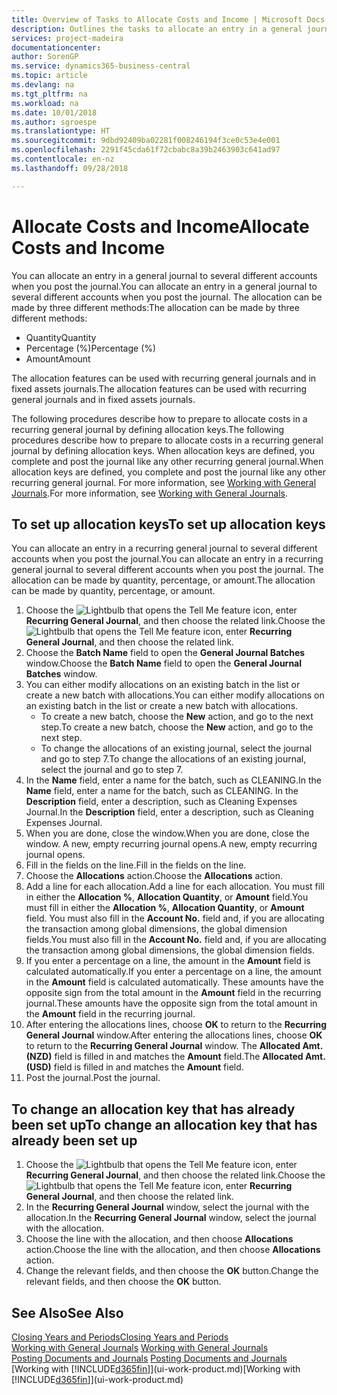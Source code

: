 ```yaml
---
title: Overview of Tasks to Allocate Costs and Income | Microsoft Docs
description: Outlines the tasks to allocate an entry in a general journal to several different accounts when you post the journal.
services: project-madeira
documentationcenter: 
author: SorenGP
ms.service: dynamics365-business-central
ms.topic: article
ms.devlang: na
ms.tgt_pltfrm: na
ms.workload: na
ms.date: 10/01/2018
ms.author: sgroespe
ms.translationtype: HT
ms.sourcegitcommit: 9dbd92409ba02281f008246194f3ce0c53e4e001
ms.openlocfilehash: 2291f45cda61f72cbabc8a39b2463903c641ad97
ms.contentlocale: en-nz
ms.lasthandoff: 09/28/2018

---
```

# <a name="allocate-costs-and-income"></a><span data-ttu-id="8d0bf-103">Allocate Costs and Income</span><span class="sxs-lookup"><span data-stu-id="8d0bf-103">Allocate Costs and Income</span></span>
<span data-ttu-id="8d0bf-104">You can allocate an entry in a general journal to several different accounts when you post the journal.</span><span class="sxs-lookup"><span data-stu-id="8d0bf-104">You can allocate an entry in a general journal to several different accounts when you post the journal.</span></span> <span data-ttu-id="8d0bf-105">The allocation can be made by three different methods:</span><span class="sxs-lookup"><span data-stu-id="8d0bf-105">The allocation can be made by three different methods:</span></span>

* <span data-ttu-id="8d0bf-106">Quantity</span><span class="sxs-lookup"><span data-stu-id="8d0bf-106">Quantity</span></span>
* <span data-ttu-id="8d0bf-107">Percentage (%)</span><span class="sxs-lookup"><span data-stu-id="8d0bf-107">Percentage (%)</span></span>
* <span data-ttu-id="8d0bf-108">Amount</span><span class="sxs-lookup"><span data-stu-id="8d0bf-108">Amount</span></span>

<span data-ttu-id="8d0bf-109">The allocation features can be used with recurring general journals and in fixed assets journals.</span><span class="sxs-lookup"><span data-stu-id="8d0bf-109">The allocation features can be used with recurring general journals and in fixed assets journals.</span></span>
<!--You can also distribute the cost or revenue of a line to an intercompany partner when you post a sales or purchase document. When you post the document, a line will be posted in your general journal, and a corresponding line will be created in the intercompany outbox.-->

<span data-ttu-id="8d0bf-110">The following procedures describe how to prepare to allocate costs in a recurring general journal by defining allocation keys.</span><span class="sxs-lookup"><span data-stu-id="8d0bf-110">The following procedures describe how to prepare to allocate costs in a recurring general journal by defining allocation keys.</span></span> <span data-ttu-id="8d0bf-111">When allocation keys are defined, you complete and post the journal like any other recurring general journal.</span><span class="sxs-lookup"><span data-stu-id="8d0bf-111">When allocation keys are defined, you complete and post the journal like any other recurring general journal.</span></span> <span data-ttu-id="8d0bf-112">For more information, see [Working with General Journals](ui-work-general-journals.md).</span><span class="sxs-lookup"><span data-stu-id="8d0bf-112">For more information, see [Working with General Journals](ui-work-general-journals.md).</span></span>

## <a name="to-set-up-allocation-keys"></a><span data-ttu-id="8d0bf-113">To set up allocation keys</span><span class="sxs-lookup"><span data-stu-id="8d0bf-113">To set up allocation keys</span></span>
<span data-ttu-id="8d0bf-114">You can allocate an entry in a recurring general journal to several different accounts when you post the journal.</span><span class="sxs-lookup"><span data-stu-id="8d0bf-114">You can allocate an entry in a recurring general journal to several different accounts when you post the journal.</span></span> <span data-ttu-id="8d0bf-115">The allocation can be made by quantity, percentage, or amount.</span><span class="sxs-lookup"><span data-stu-id="8d0bf-115">The allocation can be made by quantity, percentage, or amount.</span></span>
1. <span data-ttu-id="8d0bf-116">Choose the ![Lightbulb that opens the Tell Me feature](media/ui-search/search_small.png "Tell me what you want to do") icon, enter **Recurring General Journal**, and then choose the related link.</span><span class="sxs-lookup"><span data-stu-id="8d0bf-116">Choose the ![Lightbulb that opens the Tell Me feature](media/ui-search/search_small.png "Tell me what you want to do") icon, enter **Recurring General Journal**, and then choose the related link.</span></span>
2. <span data-ttu-id="8d0bf-117">Choose the **Batch Name** field to open the **General Journal Batches** window.</span><span class="sxs-lookup"><span data-stu-id="8d0bf-117">Choose the **Batch Name** field to open the **General Journal Batches** window.</span></span>
3. <span data-ttu-id="8d0bf-118">You can either modify allocations on an existing batch in the list or create a new batch with allocations.</span><span class="sxs-lookup"><span data-stu-id="8d0bf-118">You can either modify allocations on an existing batch in the list or create a new batch with allocations.</span></span>
   * <span data-ttu-id="8d0bf-119">To create a new batch, choose the **New** action, and go to the next step.</span><span class="sxs-lookup"><span data-stu-id="8d0bf-119">To create a new batch, choose the **New** action, and go to the next step.</span></span>
   * <span data-ttu-id="8d0bf-120">To change the allocations of an existing journal, select the journal and go to step 7.</span><span class="sxs-lookup"><span data-stu-id="8d0bf-120">To change the allocations of an existing journal, select the journal and go to step 7.</span></span>    
4. <span data-ttu-id="8d0bf-121">In the **Name** field, enter a name for the batch, such as CLEANING.</span><span class="sxs-lookup"><span data-stu-id="8d0bf-121">In the **Name** field, enter a name for the batch, such as CLEANING.</span></span> <span data-ttu-id="8d0bf-122">In the **Description** field, enter a description, such as Cleaning Expenses Journal.</span><span class="sxs-lookup"><span data-stu-id="8d0bf-122">In the **Description** field, enter a description, such as Cleaning Expenses Journal.</span></span>
5. <span data-ttu-id="8d0bf-123">When you are done, close the window.</span><span class="sxs-lookup"><span data-stu-id="8d0bf-123">When you are done, close the window.</span></span> <span data-ttu-id="8d0bf-124">A new, empty recurring journal opens.</span><span class="sxs-lookup"><span data-stu-id="8d0bf-124">A new, empty recurring journal opens.</span></span>
6. <span data-ttu-id="8d0bf-125">Fill in the fields on the line.</span><span class="sxs-lookup"><span data-stu-id="8d0bf-125">Fill in the fields on the line.</span></span>
7. <span data-ttu-id="8d0bf-126">Choose the **Allocations** action.</span><span class="sxs-lookup"><span data-stu-id="8d0bf-126">Choose the **Allocations** action.</span></span>
8. <span data-ttu-id="8d0bf-127">Add a line for each allocation.</span><span class="sxs-lookup"><span data-stu-id="8d0bf-127">Add a line for each allocation.</span></span> <span data-ttu-id="8d0bf-128">You must fill in either the **Allocation %**, **Allocation Quantity**, or **Amount** field.</span><span class="sxs-lookup"><span data-stu-id="8d0bf-128">You must fill in either the **Allocation %**, **Allocation Quantity**, or **Amount** field.</span></span> <span data-ttu-id="8d0bf-129">You must also fill in the **Account No.** field and, if you are allocating the transaction among global dimensions, the global dimension fields.</span><span class="sxs-lookup"><span data-stu-id="8d0bf-129">You must also fill in the **Account No.** field and, if you are allocating the transaction among global dimensions, the global dimension fields.</span></span>
9. <span data-ttu-id="8d0bf-130">If you enter a percentage on a line, the amount in the **Amount** field is calculated automatically.</span><span class="sxs-lookup"><span data-stu-id="8d0bf-130">If you enter a percentage on a line, the amount in the **Amount** field is calculated automatically.</span></span> <span data-ttu-id="8d0bf-131">These amounts have the opposite sign from the total amount in the **Amount** field in the recurring journal.</span><span class="sxs-lookup"><span data-stu-id="8d0bf-131">These amounts have the opposite sign from the total amount in the **Amount** field in the recurring journal.</span></span>
10. <span data-ttu-id="8d0bf-132">After entering the allocations lines, choose **OK** to return to the **Recurring General Journal** window.</span><span class="sxs-lookup"><span data-stu-id="8d0bf-132">After entering the allocations lines, choose **OK** to return to the **Recurring General Journal** window.</span></span> <span data-ttu-id="8d0bf-133">The **Allocated Amt. (NZD)** field is filled in and matches the **Amount** field.</span><span class="sxs-lookup"><span data-stu-id="8d0bf-133">The **Allocated Amt. (USD)** field is filled in and matches the **Amount** field.</span></span>
11. <span data-ttu-id="8d0bf-134">Post the journal.</span><span class="sxs-lookup"><span data-stu-id="8d0bf-134">Post the journal.</span></span>

## <a name="to-change-an-allocation-key-that-has-already-been-set-up"></a><span data-ttu-id="8d0bf-135">To change an allocation key that has already been set up</span><span class="sxs-lookup"><span data-stu-id="8d0bf-135">To change an allocation key that has already been set up</span></span>
1. <span data-ttu-id="8d0bf-136">Choose the ![Lightbulb that opens the Tell Me feature](media/ui-search/search_small.png "Tell me what you want to do") icon, enter **Recurring General Journal**, and then choose the related link.</span><span class="sxs-lookup"><span data-stu-id="8d0bf-136">Choose the ![Lightbulb that opens the Tell Me feature](media/ui-search/search_small.png "Tell me what you want to do") icon, enter **Recurring General Journal**, and then choose the related link.</span></span>
2. <span data-ttu-id="8d0bf-137">In the **Recurring General Journal** window, select the journal with the allocation.</span><span class="sxs-lookup"><span data-stu-id="8d0bf-137">In the **Recurring General Journal** window, select the journal with the allocation.</span></span>
3. <span data-ttu-id="8d0bf-138">Choose the line with the allocation, and then choose **Allocations** action.</span><span class="sxs-lookup"><span data-stu-id="8d0bf-138">Choose the line with the allocation, and then choose **Allocations** action.</span></span>
4. <span data-ttu-id="8d0bf-139">Change the relevant fields, and then choose the **OK** button.</span><span class="sxs-lookup"><span data-stu-id="8d0bf-139">Change the relevant fields, and then choose the **OK** button.</span></span>

## <a name="see-also"></a><span data-ttu-id="8d0bf-140">See Also</span><span class="sxs-lookup"><span data-stu-id="8d0bf-140">See Also</span></span>
[<span data-ttu-id="8d0bf-141">Closing Years and Periods</span><span class="sxs-lookup"><span data-stu-id="8d0bf-141">Closing Years and Periods</span></span>](year-close-years-periods.md)  
<span data-ttu-id="8d0bf-142">[Working with General Journals](ui-work-general-journals.md)  </span><span class="sxs-lookup"><span data-stu-id="8d0bf-142">[Working with General Journals](ui-work-general-journals.md)  </span></span>  
<span data-ttu-id="8d0bf-143">[Posting Documents and Journals](ui-post-documents-journals.md)  </span><span class="sxs-lookup"><span data-stu-id="8d0bf-143">[Posting Documents and Journals](ui-post-documents-journals.md)  </span></span>  
<span data-ttu-id="8d0bf-144">[Working with [!INCLUDE[d365fin](includes/d365fin_md.md)]](ui-work-product.md)</span><span class="sxs-lookup"><span data-stu-id="8d0bf-144">[Working with [!INCLUDE[d365fin](includes/d365fin_md.md)]](ui-work-product.md)</span></span>

